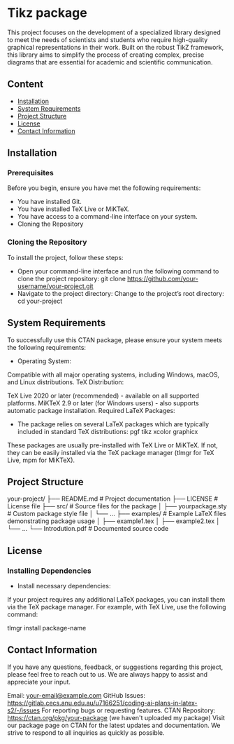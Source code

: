 # Tikz package

This project focuses on the development of a specialized library designed to meet the needs of scientists and students who require high-quality graphical representations in their work. Built on the robust TikZ framework, this library aims to simplify the process of creating complex, precise diagrams that are essential for academic and scientific communication.

## Content

- [Installation](#)
- [System Requirements](#)
- [Project Structure](#)
- [License](#)
- [Contact Information](#)

## Installation
### Prerequisites
Before you begin, ensure you have met the following requirements:

- You have installed Git.
- You have installed TeX Live or MiKTeX.
- You have access to a command-line interface on your system.
- Cloning the Repository
### Cloning the Repository
To install the project, follow these steps:

- Open your command-line interface and run the following command to clone the project repository:
        git clone https://github.com/your-username/your-project.git
- Navigate to the project directory:
        Change to the project’s root directory:
        cd your-project

## System Requirements
To successfully use this CTAN package, please ensure your system meets the following requirements:

- Operating System:

Compatible with all major operating systems, including Windows, macOS, and Linux distributions.
TeX Distribution:

TeX Live 2020 or later (recommended) - available on all supported platforms.
MiKTeX 2.9 or later (for Windows users) - also supports automatic package installation.
Required LaTeX Packages:

- The package relies on several LaTeX packages which are typically included in standard TeX distributions:
pgf
tikz
xcolor
graphicx

These packages are usually pre-installed with TeX Live or MiKTeX. If not, they can be easily installed via the TeX package manager (tlmgr for TeX Live, mpm for MiKTeX).

## Project Structure
your-project/
├── README.md             # Project documentation
├── LICENSE               # License file
├── src/                  # Source files for the package
│   ├── yourpackage.sty   # Custom package style file
│   └── ...
├── examples/             # Example LaTeX files demonstrating package usage
│   ├── example1.tex
│   ├── example2.tex
│   └── ...
└── Introdution.pdf       # Documented source code

## License


### Installing Dependencies
- Install necessary dependencies:

If your project requires any additional LaTeX packages, you can install them via the TeX package manager. For example, with TeX Live, use the following command:

tlmgr install package-name

## Contact Information
If you have any questions, feedback, or suggestions regarding this project, please feel free to reach out to us. We are always happy to assist and appreciate your input.

Email: your-email@example.com
GitHub Issues: https://gitlab.cecs.anu.edu.au/u7166251/coding-ai-plans-in-latex-s2/-/issues
For reporting bugs or requesting features.
CTAN Repository: https://ctan.org/pkg/your-package (we haven't uploaded my package)
Visit our package page on CTAN for the latest updates and documentation.
We strive to respond to all inquiries as quickly as possible.
